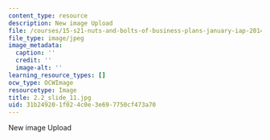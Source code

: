 ```yaml
---
content_type: resource
description: New image Upload
file: /courses/15-s21-nuts-and-bolts-of-business-plans-january-iap-2014/31b249201f024c0e3e697750cf473a70_2.2_slide_11.jpg
file_type: image/jpeg
image_metadata:
  caption: ''
  credit: ''
  image-alt: ''
learning_resource_types: []
ocw_type: OCWImage
resourcetype: Image
title: 2.2_slide_11.jpg
uid: 31b24920-1f02-4c0e-3e69-7750cf473a70
---
```

New image Upload